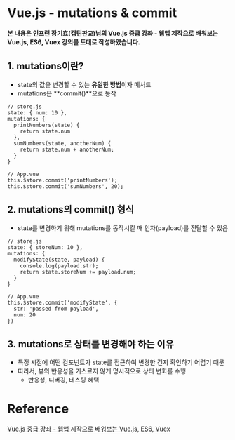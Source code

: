# Vue.js - mutations & commit

**본 내용은 인프런 장기효(캡틴판교)님의 Vue.js 중급 강좌 - 웹앱 제작으로 배워보는 Vue.js, ES6, Vuex 강의를 토대로 작성하였습니다.**



## 1. mutations이란?

* state의 값을 변경할 수 있는 **유일한 방법**이자 메서드
* mutations은 **commit()**으로 동작

```Vue
// store.js
state: { num: 10 },
mutations: {
  printNumbers(state) {
    return state.num
  },
  sumNumbers(state, anotherNum) {
    return state.num + anotherNum;
  }
}

// App.vue
this.$store.commit('printNumbers');
this.$store.commit('sumNumbers', 20);
```



## 2. mutations의 commit() 형식

* state를 변경하기 위해 mutations를 동작시킬 때 인자(payload)를 전달할 수 있음

```Vue
// store.js
state: { storeNum: 10 },
mutations: {
  modifyState(state, payload) {
    console.log(payload.str);
    return state.storeNum += payload.num;
  }
}

// App.vue
this.$store.commit('modifyState', {
  str: 'passed from payload',
  num: 20
})
```



## 3. mutations로 상태를 변경해야 하는 이유

* 특정 시점에 어떤 컴포넌트가 state를 접근하여 변경한 건지 확인하기 어렵기 때문
* 따라서, 뷰의 반응성을 거스르지 않게 명시적으로 상태 변화를 수행
  * 반응성, 디버깅, 테스팅 혜택

# Reference

[Vue.js 중급 강좌 - 웹앱 제작으로 배워보는 Vue.js, ES6, Vuex](https://www.inflearn.com/course/vue-pwa-vue-js-%EC%A4%91%EA%B8%89/dashboard)

